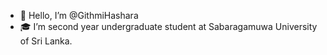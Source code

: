 - 👋 Hello, I’m @GithmiHashara
- 🎓 I’m second year undergraduate student at Sabaragamuwa University of Sri Lanka.


<!---
GithmiHashara/GithmiHashara is a ✨ special ✨ repository because its `README.md` (this file) appears on your GitHub profile.
You can click the Preview link to take a look at your changes.
--->
